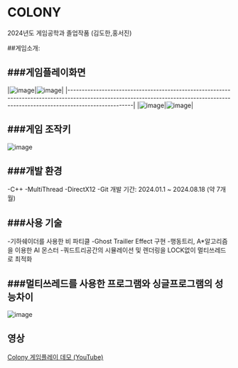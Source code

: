 # COLONY
 2024년도 게임공학과 졸업작품 (김도한,홍서진)

##게임소개: 

###게임플레이화면
-----------------------------------------------------------------------------------------------------------------------------------------------------------------------------------
|![image](https://github.com/user-attachments/assets/8e9e615f-8f69-4e1c-886b-7a1915687e5f)|![image](https://github.com/user-attachments/assets/0447e085-0774-4ad6-8e8a-361dcf61a3fb)|
|-----------------------------------------------------------------------------------------------------------------------------------------------------------------------------------|
|![image](https://github.com/user-attachments/assets/7aade516-1a47-47fa-81e2-9240addc7ed9)|![image](https://github.com/user-attachments/assets/fce6012c-4f62-44ab-9b0f-1e99544c17ba)|

###게임 조작키
-----------------------------------------------------------------------------------------------------------------------------------------------------------------------------------
![image](https://github.com/user-attachments/assets/d8a20d10-3525-49d0-b8d6-f94f53575dc1)

###개발 환경
-----------------------------------------------------------------------------------------------------------------------------------------------------------------------------------
-C++
-MultiThread
-DirectX12 
-Git
개발 기간: 2024.01.1 ~ 2024.08.18 (약 7개월)

###사용 기술
-----------------------------------------------------------------------------------------------------------------------------------------------------------------------------------
-기하쉐이더를 사용한 비 파티클
-Ghost Trailler Effect 구현
-행동트리, A*알고리즘을 이용한 AI 몬스터
-쿼드트리공간의 시뮬레이션 및 렌더링을 LOCK없이 멀티쓰레드로 최적화

###멀티쓰레드를 사용한 프로그램와 싱글프로그램의 성능차이
-----------------------------------------------------------------------------------------------------------------------------------------------------------------------------------
![image](https://github.com/user-attachments/assets/bd22b9c7-9289-42dc-8c9d-4e1fc1087967)


영상
--------------------------------------------------------------------------------------------------------------------------------------------------------------------------------
[Colony 게임플레이 데모 (YouTube)](https://www.youtube.com/watch?v=XTqyVXRR278&t=116s)

